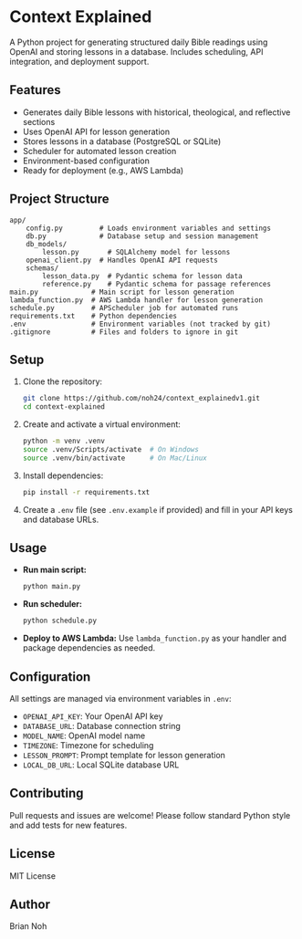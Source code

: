 
# Context Explained

A Python project for generating structured daily Bible readings using OpenAI and storing lessons in a database. Includes scheduling, API integration, and deployment support.

## Features
- Generates daily Bible lessons with historical, theological, and reflective sections
- Uses OpenAI API for lesson generation
- Stores lessons in a database (PostgreSQL or SQLite)
- Scheduler for automated lesson creation
- Environment-based configuration
- Ready for deployment (e.g., AWS Lambda)

## Project Structure
```
app/
	config.py         # Loads environment variables and settings
	db.py             # Database setup and session management
	db_models/
		lesson.py       # SQLAlchemy model for lessons
	openai_client.py  # Handles OpenAI API requests
	schemas/
		lesson_data.py  # Pydantic schema for lesson data
		reference.py    # Pydantic schema for passage references
main.py             # Main script for lesson generation
lambda_function.py  # AWS Lambda handler for lesson generation
schedule.py         # APScheduler job for automated runs
requirements.txt    # Python dependencies
.env                # Environment variables (not tracked by git)
.gitignore          # Files and folders to ignore in git
```

## Setup
1. Clone the repository:
	 ```bash
	 git clone https://github.com/noh24/context_explainedv1.git
	 cd context-explained
	 ```
2. Create and activate a virtual environment:
	 ```bash
	 python -m venv .venv
	 source .venv/Scripts/activate  # On Windows
	 source .venv/bin/activate      # On Mac/Linux
	 ```
3. Install dependencies:
	 ```bash
	 pip install -r requirements.txt
	 ```
4. Create a `.env` file (see `.env.example` if provided) and fill in your API keys and database URLs.

## Usage
- **Run main script:**
	```bash
	python main.py
	```
- **Run scheduler:**
	```bash
	python schedule.py
	```
- **Deploy to AWS Lambda:**
	Use `lambda_function.py` as your handler and package dependencies as needed.

## Configuration
All settings are managed via environment variables in `.env`:
- `OPENAI_API_KEY`: Your OpenAI API key
- `DATABASE_URL`: Database connection string
- `MODEL_NAME`: OpenAI model name
- `TIMEZONE`: Timezone for scheduling
- `LESSON_PROMPT`: Prompt template for lesson generation
- `LOCAL_DB_URL`: Local SQLite database URL

## Contributing
Pull requests and issues are welcome! Please follow standard Python style and add tests for new features.

## License
MIT License

## Author
Brian Noh
